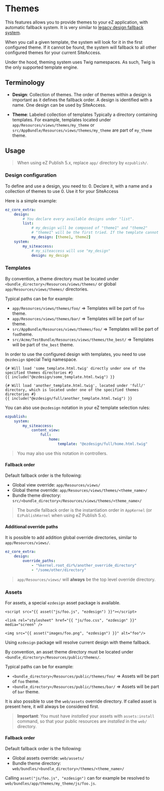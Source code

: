 # Themes

This features allows you to provide themes to your eZ application, with automatic fallback system.
It is very similar to [legacy design fallback system](https://doc.ez.no/eZ-Publish/Technical-manual/5.x/Concepts-and-basics/Designs/Design-combinations).

When you call a given template, the system will look for it in the first configured theme. If it cannot be found, the
system will fallback to all other configured themes for your current SiteAccess.

Under the hood, theming system uses Twig namespaces. As such, Twig is the only supported template engine.

## Terminology
* **Design**: Collection of themes.
  The order of themes within a design is important as it defines the fallback order.
  A design is identified with a name. One design can be used by SiteAccess.

* **Theme**: Labeled collection of templates
  Typically a directory containing templates. For example, templates located under `app/Resources/views/themes/my_theme`
  or `src/AppBundle/Resources/views/themes/my_theme` are part of `my_theme` theme.

## Usage
> When using eZ Publish 5.x, replace `app/` directory by `ezpublish/`.

### Design configuration
To define and use a design, you need to:
0. Declare it, with a name and a collection of themes to use
0. Use it for your SiteAccess

Here is a simple example:
```yaml
ez_core_extra:
    design:
        # You declare every available designs under "list".
        list:
            # my_design will be composed of "theme1" and "theme2"
            # "theme1" will be the first tried. If the template cannot be found in "theme1", "theme2" will be tried out.
            my_design: [theme1, theme2]
    system:
        my_siteaccess:
            # my_siteaccess will use "my_design"
            design: my_design
```

### Templates
By convention, a theme directory must be located under `<bundle_directory>/Resources/views/themes/` or global
`app/Resources/views/themes/` directories.

Typical paths can be for example:
* `app/Resources/views/themes/foo/` => Templates will be part of `foo` theme.
* `app/Resources/views/themes/bar/` => Templates will be part of `bar` theme.
* `src/AppBundle/Resources/views/themes/foo/` => Templates will be part of `foo`theme.
* `src/Acme/TestBundle/Resources/views/themes/the_best/` => Templates will be part of `the_best` theme.

In order to use the configured design with templates, you need to use `@ezdesign` special Twig namespace.

```jinja
{# Will load 'some_template.html.twig' directly under one of the specified themes directories #}
{{ include("@ezdesign/some_template.html.twig") }}

{# Will load 'another_template.html.twig', located under 'full/' directory, which is located under one of the specified themes directories #}
{{ include("@ezdesign/full/another_template.html.twig") }}
```

You can also use `@ezdesign` notation in your eZ template selection rules:

```yaml
ezpublish:
    system:
        my_siteaccess:
            content_view:
                full:
                    home:
                        template: "@ezdesign/full/home.html.twig"
```

> You may also use this notation in controllers.

#### Fallback order
Default fallback order is the following:
* Global view override: `app/Resources/views/`
* Global theme override: `app/Resources/views/themes/<theme_name>/`
* Bundle theme directory: `src/<bundle_directory>/Resources/views/themes/<theme_name>/`

> The bundle fallback order is the instantiation order in `AppKernel` (or `EzPublishKernel` when using eZ Publish 5.x).

#### Additional override paths
It is possible to add addition global override directories, similar to `app/Resources/views/`.

```yaml
ez_core_extra:
    design:
        override_paths:
            - "%kernel.root_dir%/another_override_directory"
            - "/some/other/directory"
```

> `app/Resources/views/` will **always** be the top level override directory.

### Assets
For assets, a special `ezdesign` asset package is available.

```jinja
<script src="{{ asset("js/foo.js", "ezdesign") }}"></script>

<link rel="stylesheet" href="{{ "js/foo.css", "ezdesign" }}" media="screen" />

<img src="{{ asset("images/foo.png", "ezdesign") }}" alt="foo"/>
```

Using `ezdesign` package will resolve current design with theme fallback.

By convention, an asset theme directory must be located under `<bundle_directory>/Resources/public/themes/`.

Typical paths can be for example:
* `<bundle_directory>/Resources/public/themes/foo/` => Assets will be part of `foo` theme.
* `<bundle_directory>/Resources/public/themes/bar/` => Assets will be part of `bar` theme.

It is also possible to use the `web/assets` override directory. If called asset is present here, it will always be
considered first.

> **Important**: You must have *installed* your assets with `assets:install` command, so that your public resources are
> *installed* in the `web/` directory.

#### Fallback order
Default fallback order is the following:
* Global assets override: `web/assets/`
* Bundle theme directory: `web/bundles/<bundle_directory>/themes/<theme_name>/`

Calling `asset("js/foo.js", "ezdesign")` can for example be resolved to `web/bundles/app/themes/my_theme/js/foo.js`.
